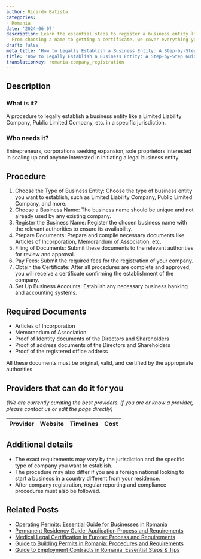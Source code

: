 ```yaml
---
author: Ricardo Batista
categories:
- Romania
date: '2024-06-07'
description: Learn the essential steps to register a business entity like LLC or PLC.
  From choosing a name to getting a certificate, we cover everything you need to know.
draft: false
meta_title: 'How to Legally Establish a Business Entity: A Step-by-Step Guide'
title: 'How to Legally Establish a Business Entity: A Step-by-Step Guide'
translationKey: romania-company_registration
---
```


## Description
### What is it?
A procedure to legally establish a business entity like a Limited Liability Company, Public Limited Company, etc. in a specific jurisdiction.

### Who needs it?
Entrepreneurs, corporations seeking expansion, sole proprietors interested in scaling up and anyone interested in initiating a legal business entity.

## Procedure

1. Choose the Type of Business Entity: Choose the type of business entity you want to establish, such as Limited Liability Company, Public Limited Company, and more.
2. Choose a Business Name: The business name should be unique and not already used by any existing company.
3. Register the Business Name: Register the chosen business name with the relevant authorities to ensure its availability.
4. Prepare Documents: Prepare and compile necessary documents like Articles of Incorporation, Memorandum of Association, etc.
5. Filing of Documents: Submit these documents to the relevant authorities for review and approval.
6. Pay Fees: Submit the required fees for the registration of your company.
7. Obtain the Certificate: After all procedures are complete and approved, you will receive a certificate confirming the establishment of the company.
8. Set Up Business Accounts: Establish any necessary business banking and accounting systems.

## Required Documents
- Articles of Incorporation
- Memorandum of Association
- Proof of Identity documents of the Directors and Shareholders
- Proof of address documents of the Directors and Shareholders
- Proof of the registered office address

All these documents must be original, valid, and certified by the appropriate authorities.


## Providers that can do it for you

_(We are currently curating the best providers. If you are or know a provider, please contact us or edit the page directly)_

| Provider        |     Website     |     Timelines    |       Cost      |
| :-------------: | :-------------: |  :-------------: | :-------------: |

## Additional details
- The exact requirements may vary by the jurisdiction and the specific type of company you want to establish.
- The procedure may also differ if you are a foreign national looking to start a business in a country different from your residence.
- After company registration, regular reporting and compliance procedures must also be followed.
## Related Posts

- [Operating Permits: Essential Guide for Businesses in Romania](https://tramitit.com/guides/romania/operating_permit_for_companies/)
- [Permanent Residency Guide: Application Process and Requirements](https://tramitit.com/guides/romania/permanent_residency_application/)
- [Medical Legal Certification in Europe: Process and Requirements](https://tramitit.com/guides/romania/medical_legal_institute/)
- [Guide to Building Permits in Romania: Procedures and Requirements](https://tramitit.com/guides/romania/building_permit/)
- [Guide to Employment Contracts in Romania: Essential Steps & Tips](https://tramitit.com/guides/romania/employment_contract/)
